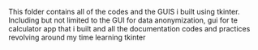 This folder contains all of the codes and the GUIS i built using tkinter. Including but not limited to the GUI for data anonymization, gui for te calculator 
app that i built and all the documentation codes and practices revolving around my time learning tkinter
